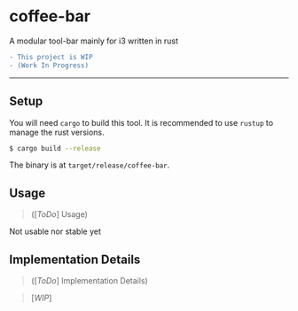 # coffee-bar
A modular tool-bar mainly for i3 written in rust

```diff
- This project is WIP
- (Work In Progress)
```

---

## Setup

You will need `cargo` to build this tool.
It is recommended to use `rustup` to manage the rust versions.
```sh
$ cargo build --release
```
The binary is at `target/release/coffee-bar`.

## Usage
> ([_ToDo_] Usage)

Not usable nor stable yet

## Implementation Details
> ([_ToDo_] Implementation Details)

> [_WIP_]
